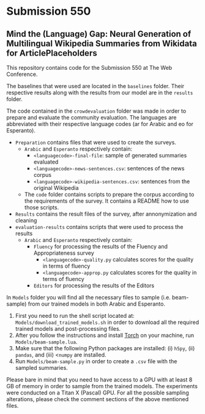 # Submission 550
## Mind the (Language) Gap: Neural Generation of Multilingual Wikipedia Summaries from Wikidata for ArticlePlaceholders
This repository contains code for the Submission 550 at The Web Conference.

The baselines that were used are located in the `baselines` folder. Their respective results along with the results from our model are in the `results` folder.


The code contained in the `crowdevaluation` folder was made in order to prepare and evaluate the community evaluation. The languages are abbreviated with their respective language codes (ar for Arabic and eo for Esperanto).

- `Preparation` contains files that were used to create the surveys.
  - `Arabic` and `Esperanto` respectively contain:
    - `<languagecode>-final-file`: sample of generated summaries evaluated 
    - `<languagecode>-news-sentences.csv`: sentences of the news corpus
    - `<languagecode>-wikipedia-sentences.csv`: sentences from the original Wikipedia 
  - The `code` folder contains scripts to prepare the corpus according to the requirements of the survey. It contains a README how to use those scripts.
- `Results` contains the result files of the survey, after annonymization and cleaning 
- `evaluation-results` contains scripts that were used to process the results
  - `Arabic` and `Esperanto` respectively contain:
    - `Fluency` for processing the results of the Fluency and Appropriateness survey
      - `<languagecode>-quality.py` calculates scores for the quality in terms of fluency
      - `<languagecode>-approp.py` calculates scores for the quality in terms of fluency
    - `Editors` for processing the results of the Editors 

In `Models` folder you will find all the necessary files to sample (i.e. beam-sample) from our trained models in both Arabic and Esperanto.

1. First you need to run the shell script located at: `Models/download_trained_models.sh` in order to download all the required trained models and post-processing files.
2. After you follow the instructions and install [Torch](http://torch.ch/) on your machine, run `Models/beam-sample.lua`.
3. Make sure that the following Python packages are installed: (i) `h5py`, (ii) `pandas`, and (iii) <`numpy` are installed.
3. Run `Models/beam-sample.py` in order to create a `.csv` file with the sampled summaries.

Please bare in mind that you need to have access to a GPU with at least 8 GB of memory in order to sample from the trained models. The experiments were conducted on a Titan X (Pascal) GPU. For all the possible sampling alterations, please check the comment sections of the above mentioned files.
